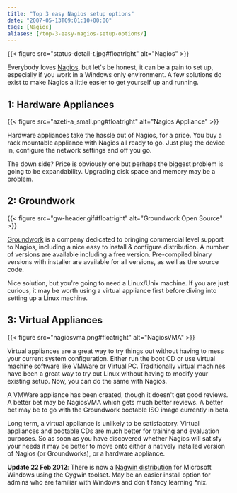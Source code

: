 ```yaml
---
title: "Top 3 easy Nagios setup options"
date: "2007-05-13T09:01:10+00:00"
tags: [Nagios]
aliases: [/top-3-easy-nagios-setup-options/]
---
```


{{< figure src="status-detail-t.jpg#floatright" alt="Nagios" >}}

Everybody loves [Nagios](http://www.nagios.org/), but let's be honest, it can be a pain to set up, especially if you work in a Windows only environment. A few solutions do exist to make Nagios a little easier to get yourself up and running.

## 1: Hardware Appliances

{{< figure src="azeti-a_small.png#floatright" alt="Nagios Appliance" >}}

Hardware appliances take the hassle out of Nagios, for a price. You buy a rack mountable appliance with Nagios all ready to go. Just plug the device in, configure the network settings and off you go.

The down side? Price is obviously one but perhaps the biggest problem is going to be expandability. Upgrading disk space and memory may be a problem.

## 2: Groundwork

{{< figure src="gw-header.gif#floatright" alt="Groundwork Open Source" >}}

[Groundwork](http://www.groundworkopensource.com/) is a company dedicated to bringing commercial level support to Nagios, including a nice easy to install &amp; configure distribution. A number of versions are available including a free version. Pre-compiled binary versions with installer are available for all versions, as well as the source code.

Nice solution, but you're going to need a Linux/Unix machine. If you are just curious, it may be worth using a virtual appliance first before diving into setting up a Linux machine.

## 3: Virtual Appliances

{{< figure src="nagiosvma.png#floatright" alt="NagiosVMA" >}}

Virtual appliances are a great way to try things out without having to mess your current system configuration. Either run the boot CD or use virtual machine software like VMWare or Virtual PC. Traditionally virtual machines have been a great way to try out Linux without having to modify your existing setup. Now, you can do the same with Nagios.

A VMWare appliance has been created, though it doesn't get good reviews. A better bet may be NagiosVMA which gets much better reviews. A better bet may be to go with the Groundwork bootable ISO image currently in beta.

Long term, a virtual appliance is unlikely to be satisfactory. Virtual appliances and bootable CDs are much better for training and evaluation purposes. So as soon as you have discovered whether Nagios will satisfy your needs it may be better to move onto either a natively installed version of Nagios (or Groundworks), or a hardware appliance.

**Update 22 Feb 2012**: There is now a [Nagwin distribution](https://www.itefix.no/i2/nagwin) for Microsoft Windows using the Cygwin toolset. May be an easier install option for admins who are familiar with Windows and don't fancy learning *nix.
